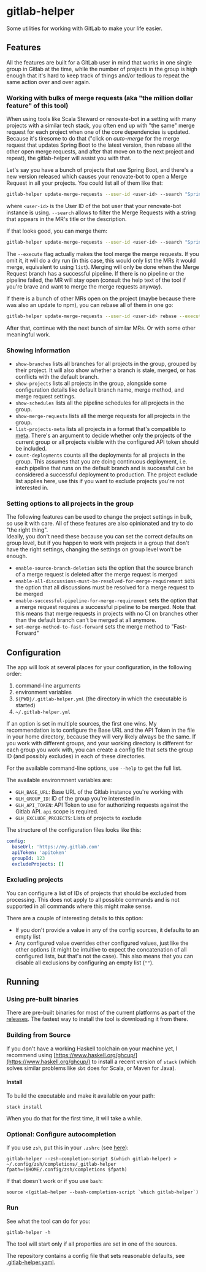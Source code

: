 # gitlab-helper

Some utilities for working with GitLab to make your life easier.

## Features

All the features are built for a GitLab user in mind that works in one single group in Gitlab at the time, while the number of projects in the group is high enough that it's hard to keep track of things and/or tedious to repeat the same action over and over again.

### Working with bulks of merge requests (aka "the million dollar feature" of this tool)

When using tools like Scala Steward or renovate-bot in a setting with many projects with a similar tech stack, you often end up with "the same" merge request for each project when one of the core dependencies is updated.  
Because it's tiresome to do that ("click on _auto-merge_ for the merge request that updates Spring Boot to the latest version, then rebase all the other open merge requests, and after that move on to the next project and repeat), the gitlab-helper will assist you with that.

Let's say you have a bunch of projects that use Spring Boot, and there's a new version released which causes your renovate-bot to open a Merge Request in all your projects.
You could list all of them like that:

```sh
gitlab-helper update-merge-requests --user-id <user-id> --search "Spring Boot" list
```

where `<user-id>` is the User ID of the bot user that your renovate-bot instance is using.
`--search` allows to filter the Merge Requests with a string that appears in the MR's title or the description.

If that looks good, you can merge them:

```sh
gitlab-helper update-merge-requests --user-id <user-id> --search "Spring Boot" merge --execute
```

The `--execute` flag actually makes the tool merge the merge requests. If you omit it, it will do a dry run (in this case, this would only list the MRs it would merge, equivalent to using `list`).
Merging will only be done when the Merge Request branch has a successful pipeline.
If there is no pipeline or the pipeline failed, the MR will stay open (consult the help text of the tool if you're brave and want to merge the merge requests anyway).

If there is a bunch of other MRs open on the project (maybe because there was also an update to npm), you can rebase all of them in one go:

```sh
gitlab-helper update-merge-requests --user-id <user-id> rebase --execute
```

After that, continue with the next bunch of similar MRs.
Or with some other meaningful work.

### Showing information

* `show-branches` lists all branches for all projects in the group, grouped by their project. It will also show whether a branch is stale, merged, or has conflicts with the default branch.
* `show-projects` lists all projects in the group, alongside some configuration details like default branch name, merge method, and merge request settings.
* `show-schedules` lists all the pipeline schedules for all projects in the group.
* `show-merge-requests` lists all the merge requests for all projects in the group.
* `list-projects-meta` lists all projects in a format that's compatible to [meta](https://github.com/mateodelnorte/meta). There's an argument to decide whether only the projects of the current group or all projects visible with the configured API token should be included.
* `count-deployments` counts all the deployments for all projects in the group. This assumes that you are doing continuous deployment, i.e. each pipeline that runs on the default branch and is successful can be considered a successful deployment to production. The project exclude list applies here, use this if you want to exclude projects you're not interested in.

### Setting options to all projects in the group

The following features can be used to change the project settings in bulk, so use it with care.
All of these features are also opinionated and try to do "the right thing".  
Ideally, you don't need these because you can set the correct defaults on group level, but if you happen to work with projects in a group that don't have the right settings, changing the settings on group level won't be enough.

* `enable-source-branch-deletion` sets the option that the source branch of a merge request is deleted after the merge request is merged
* `enable-all-discussions-must-be-resolved-for-merge-requirement` sets the option that all discussions must be resolved for a merge request to be merged
* `enable-successful-pipeline-for-merge-requirement` sets the option that a merge request requires a successful pipeline to be merged. Note that this means that merge requests in projects with no CI on branches other than the default branch can't be merged at all anymore.
* `set-merge-method-to-fast-forward` sets the merge method to "Fast-Forward"

## Configuration

The app will look at several places for your configuration, in the following order:

1. command-line arguments
1. environment variables
1. `${PWD}/.gitlab-helper.yml` (the directory in which the executable is started)
1. `~/.gitlab-helper.yml`

If an option is set in multiple sources, the first one wins.
My recommendation is to configure the Base URL and the API Token in the file in your home directory, because they will very likely always be the same.
If you work with different groups, and your working directory is different for each group you work with, you can create a config file that sets the group ID (and possibly excludes) in each of these directories.

For the available command-line options, use `--help` to get the full list.

The available environmnent variables are:

* `GLH_BASE_URL`: Base URL of the Gitlab instance you're working with
* `GLH_GROUP_ID`: ID of the group you're interested in
* `GLH_API_TOKEN`: API Token to use for authorizing requests against the Gitlab API. `api` scope is required.
* `GLH_EXCLUDE_PROJECTS`: Lists of projects to exclude

The structure of the configuration files looks like this:

```yaml
config:
  baseUrl: 'https://my.gitlab.com'
  apiToken: 'apitoken'
  groupId: 123
  excludeProjects: []
```

### Excluding projects

You can configure a list of IDs of projects that should be excluded from processing.
This does not apply to all possible commands and is not supported in all commands where this might make sense.

There are a couple of interesting details to this option:

* If you don't provide a value in any of the config sources, it defaults to an empty list
* Any configured value overrides other configured values, just like the other options (it might be intuitive to expect the concatenation of all configured lists, but that's not the case). This also means that you can disable all exclusions by configuring an empty list (`""`).

## Running

### Using pre-built binaries

There are pre-built binaries for most of the current platforms as part of the [releases](https://github.com/L7R7/gitlab-helper/releases/latest).
The fastest way to install the tool is downloading it from there.

### Building from Source

If you don't have a working Haskell toolchain on your machine yet, I recommend using [https://www.haskell.org/ghcup/](https://www.haskell.org/ghcup/) to install a recent version of `stack` (which solves similar problems like `sbt` does for Scala, or Maven for Java).

#### Install

To build the executable and make it available on your path:

```shell script
stack install
```

When you do that for the first time, it will take a while.

### Optional: Configure autocompletion

If you use `zsh`, put this in your `.zshrc` (see [here](https://stackoverflow.com/a/61861568/5247502)):

```shell script
gitlab-helper --zsh-completion-script $(which gitlab-helper) > ~/.config/zsh/completions/_gitlab-helper
fpath=($HOME/.config/zsh/completions $fpath)
```

If that doesn't work or if you use `bash`:

```shell script
source <(gitlab-helper --bash-completion-script `which gitlab-helper`)
```

### Run

See what the tool can do for you:

```shell script
gitlab-helper -h
```

The tool will start only if all properties are set in one of the sources.

The repository contains a config file that sets reasonable defaults, see [.gitlab-helper.yaml](.gitlab-helper.yml).
